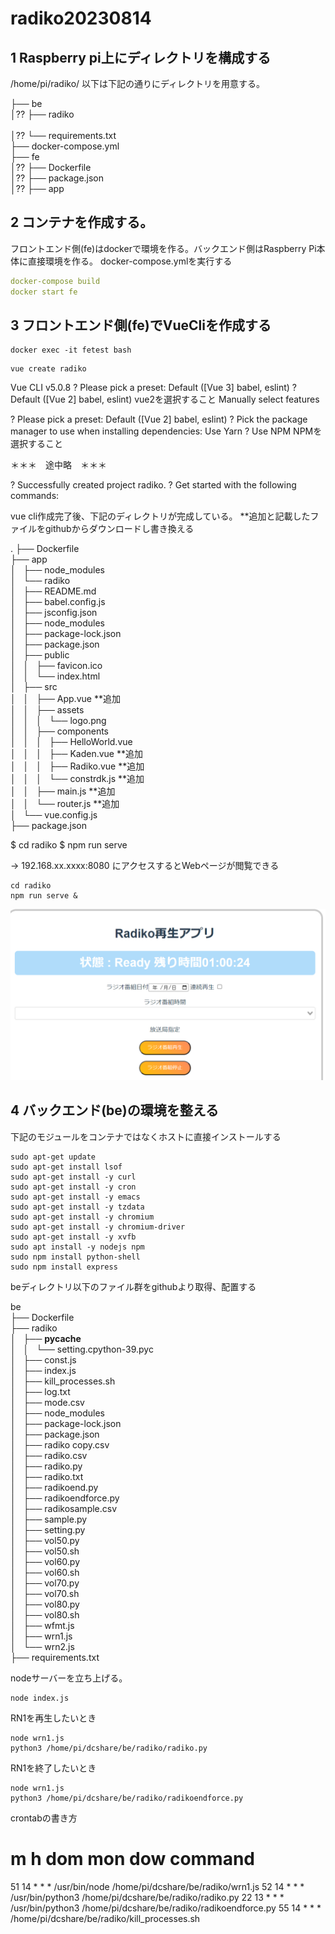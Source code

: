 # radiko20230814

## 1 Raspberry pi上にディレクトリを構成する

/home/pi/radiko/ 以下は下記の通りにディレクトリを用意する。

├── be			<br>
│?? ├── radiko	<br>	
│?? └── requirements.txt		<br>
├── docker-compose.yml		<br>
├── fe		<br>
│?? ├── Dockerfile <br>
│?? ├── package.json<br>
│?? ├── app	<br>

## 2 コンテナを作成する。

フロントエンド側(fe)はdockerで環境を作る。バックエンド側はRaspberry Pi本体に直接環境を作る。
docker-compose.ymlを実行する

```DockerFile:/home/pi/radikodocker-compose.yml
docker-compose build
docker start fe
```

## 3 フロントエンド側(fe)でVueCliを作成する

```console:/home/pi/radiko
docker exec -it fetest bash
```
```dockershell:/app
vue create radiko
```

Vue CLI v5.0.8
? Please pick a preset:
  Default ([Vue 3] babel, eslint)
? Default ([Vue 2] babel, eslint)  vue2を選択すること
  Manually select features

  ? Please pick a preset: Default ([Vue 2] babel, eslint)
? Pick the package manager to use when installing dependencies:
  Use Yarn
? Use NPM  NPMを選択すること

＊＊＊　途中略　＊＊＊

?  Successfully created project radiko.
?  Get started with the following commands:


vue cli作成完了後、下記のディレクトリが完成している。 **追加と記載したファイルをgithubからダウンロードし書き換える

.
├── Dockerfile <br>
├── app <br>
│   ├── node_modules <br>
│   └── radiko <br>
│       ├── README.md <br>
│       ├── babel.config.js <br>
│       ├── jsconfig.json <br>
│       ├── node_modules <br>
│       ├── package-lock.json <br>
│       ├── package.json <br>
│       ├── public <br>
│       │   ├── favicon.ico <br>
│       │   └── index.html <br>
│       ├── src <br>
│       │   ├── App.vue  **追加 <br>
│       │   ├── assets <br>
│       │   │   └── logo.png <br>
│       │   ├── components <br>
│       │   │   ├── HelloWorld.vue  <br>
│       │   │   ├── Kaden.vue **追加 <br>
│       │   │   ├── Radiko.vue **追加 <br>
│       │   │   └── constrdk.js **追加 <br>
│       │   ├── main.js **追加 <br>
│       │   └── router.js **追加 <br>
│       └── vue.config.js <br>
├── package.json <br>


 $ cd radiko
 $ npm run serve

-> 192.168.xx.xxxx:8080 にアクセスするとWebページが閲覧できる




```dockershell:/app
cd radiko
npm run serve &
```
![Alt text](image.png)

## 4 バックエンド(be)の環境を整える

下記のモジュールをコンテナではなくホストに直接インストールする

```console:/home/pi/be/radiko
sudo apt-get update
sudo apt-get install lsof
sudo apt-get install -y curl
sudo apt-get install -y cron
sudo apt-get install -y emacs
sudo apt-get install -y tzdata
sudo apt-get install -y chromium
sudo apt-get install -y chromium-driver
sudo apt-get install -y xvfb
sudo apt install -y nodejs npm
sudo npm install python-shell
sudo npm install express
```

beディレクトリ以下のファイル群をgithubより取得、配置する

be <br>
├── Dockerfile <br>
├── radiko <br>
│   ├── __pycache__ <br>
│   │   └── setting.cpython-39.pyc <br>
│   ├── const.js <br>
│   ├── index.js <br>
│   ├── kill_processes.sh <br>
│   ├── log.txt <br>
│   ├── mode.csv <br>
│   ├── node_modules <br>
│   ├── package-lock.json <br>
│   ├── package.json <br>
│   ├── radiko copy.csv <br>
│   ├── radiko.csv <br>
│   ├── radiko.py <br>
│   ├── radiko.txt <br>
│   ├── radikoend.py <br>
│   ├── radikoendforce.py <br>
│   ├── radikosample.csv <br>
│   ├── sample.py <br>
│   ├── setting.py <br>
│   ├── vol50.py <br>
│   ├── vol50.sh <br>
│   ├── vol60.py <br>
│   ├── vol60.sh <br>
│   ├── vol70.py <br>
│   ├── vol70.sh <br>
│   ├── vol80.py <br>
│   ├── vol80.sh <br>
│   ├── wfmt.js <br>
│   ├── wrn1.js <br>
│   └── wrn2.js <br>
├── requirements.txt <br>


nodeサーバーを立ち上げる。
```console:/home/pi/be/radiko
node index.js
```

RN1を再生したいとき

```console:/home/pi/be/radiko
node wrn1.js
python3 /home/pi/dcshare/be/radiko/radiko.py
```
RN1を終了したいとき
```console:/home/pi/be/radiko
node wrn1.js
python3 /home/pi/dcshare/be/radiko/radikoendforce.py
```


crontabの書き方

# m h  dom mon dow   command
51 14 * * * /usr/bin/node /home/pi/dcshare/be/radiko/wrn1.js
52 14 * * * /usr/bin/python3 /home/pi/dcshare/be/radiko/radiko.py
22 13 * * * /usr/bin/python3 /home/pi/dcshare/be/radiko/radikoendforce.py
55 14 * * * /home/pi/dcshare/be/radiko/kill_processes.sh